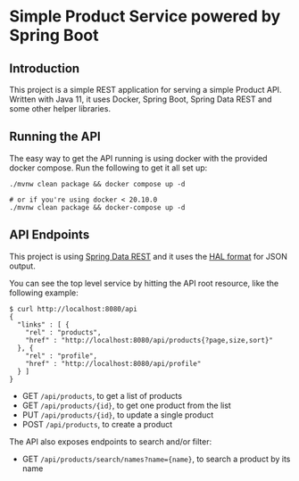 Simple Product Service powered by Spring Boot
===

## Introduction

This project is a simple REST application for serving a simple Product API. Written with Java 11, it uses Docker, Spring Boot, Spring Data REST and some other helper libraries.

## Running the API

The easy way to get the API running is using docker with the provided docker compose. Run the following to get it all set up:

```shell
./mvnw clean package && docker compose up -d

# or if you're using docker < 20.10.0
./mvnw clean package && docker-compose up -d
```

## API Endpoints

This project is using [Spring Data REST](https://spring.io/projects/spring-data-rest) and it uses the [HAL format](https://stateless.group/hal_specification.html) for JSON output.

You can see the top level service by hitting the API root resource, like the following example:

```shell
$ curl http://localhost:8080/api
{
  "links" : [ {
    "rel" : "products",
    "href" : "http://localhost:8080/api/products{?page,size,sort}"
  }, {
    "rel" : "profile",
    "href" : "http://localhost:8080/api/profile"
  } ]
}
```

- GET `/api/products`, to get a list of products
- GET `/api/products/{id}`, to get one product from the list
- PUT `/api/products/{id}`, to update a single product
- POST `/api/products`, to create a product

The API also exposes endpoints to search and/or filter:

- GET `/api/products/search/names?name={name}`, to search a product by its name
